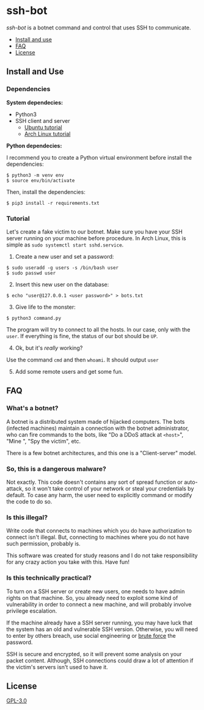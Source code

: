 # ssh-bot

_ssh-bot_ is a botnet command and control that uses SSH to communicate.

- [Install and use](#install-and-use)
- [FAQ](#faq)
- [License](#license)

## Install and Use
### Dependencies

**System dependecies:**

- Python3
- SSH client and server
    - [Ubuntu tutorial](https://help.ubuntu.com/lts/serverguide/openssh-server.html)
    - [Arch Linux tutorial](https://wiki.archlinux.org/index.php/OpenSSH#Installation)

**Python dependecies:**

I recommend you to create a Python virtual environment before install the
dependencies:

```shell
$ python3 -m venv env
$ source env/bin/activate
```

Then, install the dependencies:

```shell
$ pip3 install -r requirements.txt
```

### Tutorial

Let's create a fake victim to our botnet. Make sure you have your SSH server
running on your machine before procedure. In Arch Linux, this is simple as
`sudo systemctl start sshd.service`.

1. Create a new user and set a password:

```shell
$ sudo useradd -g users -s /bin/bash user
$ sudo passwd user
```

2. Insert this new user on the database:

```shell
$ echo "user@127.0.0.1 <user password>" > bots.txt
```

3. Give life to the monster:

```shell
$ python3 command.py
```

The program will try to connect to all the hosts. In our case, only with the
`user`. If everything is fine, the status of our bot should be `UP`.

4. Ok, but it's _really_ working?

Use the command `cmd` and then `whoami`. It should output `user`

5. Add some remote users and get some fun.

## FAQ
### What's a botnet?

A botnet is a distributed system made of hijacked computers. The bots
(infected machines) maintain a connection with the botnet administrator, who
can fire commands to the bots, like "Do a DDoS attack at `<host>`", "Mine
<cripto-coin>", "Spy the victim", etc.

There is a few botnet architectures, and this one is a "Client-server" model.

### So, this is a dangerous malware?

Not exactly. This code doesn't contains any sort of spread function or
auto-attack, so it won't take control of your network or steal your credentials
by default. To case any harm, the user need to explicitly command or modify
the code to do so.

### Is this illegal?

Write code that connects to machines which you do have authorization to
connect isn't illegal. But, connecting to machines where you do not have such
permission, probably is.

This software was created for study reasons and I do not take responsibility
for any crazy action you take with this. Have fun!

### Is this technically practical?

To turn on a SSH server or create new users, one needs to have admin rights on
that machine. So, you already need to exploit some kind of vulnerability in
order to connect a new machine, and will probably involve privilege escalation.

If the machine already have a SSH server running, you may have luck that the
system has an old and vulnerable SSH version. Otherwise, you will need to
enter by others breach, use social engineering or
 [brute force](https://charlesreid1.com/wiki/Metasploitable/SSH/Exploits) the
password.

SSH is secure and encrypted, so it will prevent some analysis on your packet
content. Although, SSH connections could draw a lot of attention if the
victim's servers isn't used to have it.

## License

[GPL-3.0](LICENSE)
